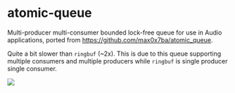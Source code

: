 # atomic-queue

Multi-producer multi-consumer bounded lock-free queue for use in Audio applications, ported from
https://github.com/max0x7ba/atomic_queue.

Quite a bit slower than `ringbuf` (~2x). This is due to this queue supporting multiple consumers and multiple producers
while `ringbuf` is single producer single consumer.

![](/criterion-screenshot.png)
